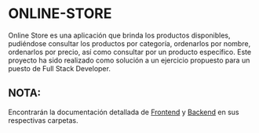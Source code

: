 # ONLINE-STORE
Online Store es una aplicación que brinda los productos disponibles, pudiéndose consultar los productos por categoría, ordenarlos por nombre, ordenarlos por precio, así como consultar por un producto específico.
Este proyecto ha sido realizado como solución a un ejercicio propuesto para un puesto de Full Stack Developer.

## NOTA:
Encontrarán la documentación detallada de [Frontend](https://github.com/CinthiaRS24/ONLINE-STORE/tree/main/FRONT) y [Backend](https://github.com/CinthiaRS24/ONLINE-STORE/tree/main/BACK) en sus respectivas carpetas.

